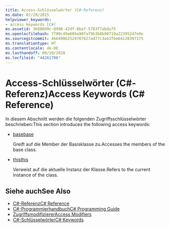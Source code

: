 ```yaml
---
title: Access-Schlüsselwörter (C#-Referenz)
ms.date: 07/20/2015
helpviewer_keywords:
- access keywords [C#]
ms.assetid: 3b680d9c-0998-42df-8ba7-5783f7abda75
ms.openlocfilehash: 7700c49a609a90faf9b3b8b90719a223952d7e9e
ms.sourcegitcommit: 4b6490b2529707627ad77c3a43fbe64120397175
ms.translationtype: HT
ms.contentlocale: de-DE
ms.lasthandoff: 09/10/2018
ms.locfileid: "44261706"
---
```

# <a name="access-keywords-c-reference"></a><span data-ttu-id="4eec1-102">Access-Schlüsselwörter (C#-Referenz)</span><span class="sxs-lookup"><span data-stu-id="4eec1-102">Access Keywords (C# Reference)</span></span>
<span data-ttu-id="4eec1-103">In diesem Abschnitt werden die folgenden Zugriffsschlüsselwörter beschrieben:</span><span class="sxs-lookup"><span data-stu-id="4eec1-103">This section introduces the following access keywords:</span></span>  
  
-   [<span data-ttu-id="4eec1-104">base</span><span class="sxs-lookup"><span data-stu-id="4eec1-104">base</span></span>](../../../csharp/language-reference/keywords/base.md)  
  
     <span data-ttu-id="4eec1-105">Greift auf die Member der Basisklasse zu.</span><span class="sxs-lookup"><span data-stu-id="4eec1-105">Accesses the members of the base class.</span></span>  
  
-   [<span data-ttu-id="4eec1-106">this</span><span class="sxs-lookup"><span data-stu-id="4eec1-106">this</span></span>](../../../csharp/language-reference/keywords/this.md)  
  
     <span data-ttu-id="4eec1-107">Verweist auf die aktuelle Instanz der Klasse.</span><span class="sxs-lookup"><span data-stu-id="4eec1-107">Refers to the current instance of the class.</span></span>  
  
## <a name="see-also"></a><span data-ttu-id="4eec1-108">Siehe auch</span><span class="sxs-lookup"><span data-stu-id="4eec1-108">See Also</span></span>  

- [<span data-ttu-id="4eec1-109">C#-Referenz</span><span class="sxs-lookup"><span data-stu-id="4eec1-109">C# Reference</span></span>](../../../csharp/language-reference/index.md)  
- [<span data-ttu-id="4eec1-110">C#-Programmierhandbuch</span><span class="sxs-lookup"><span data-stu-id="4eec1-110">C# Programming Guide</span></span>](../../../csharp/programming-guide/index.md)  
- [<span data-ttu-id="4eec1-111">Zugriffsmodifizierer</span><span class="sxs-lookup"><span data-stu-id="4eec1-111">Access Modifiers</span></span>](../../../csharp/language-reference/keywords/access-modifiers.md)  
- [<span data-ttu-id="4eec1-112">C#-Schlüsselwörter</span><span class="sxs-lookup"><span data-stu-id="4eec1-112">C# Keywords</span></span>](../../../csharp/language-reference/keywords/index.md)
